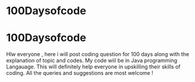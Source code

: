 # 100Daysofcode
# 100Daysofcode
Hlw everyone , here i will post coding question for 100 days along with the explanation of topic and codes.
My code wiil be in Java programming Langauage.
This will definitely help everyone in upskilling their skills of coding.
All the queries and suggestions  are most welcome !
